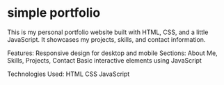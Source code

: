 # simple portfolio 

This is my personal portfolio website built with HTML, CSS, and a little JavaScript. It showcases my projects, skills, and contact information.

Features:
Responsive design for desktop and mobile
Sections: About Me, Skills, Projects, Contact
Basic interactive elements using JavaScript

Technologies Used:
HTML
CSS
JavaScript
